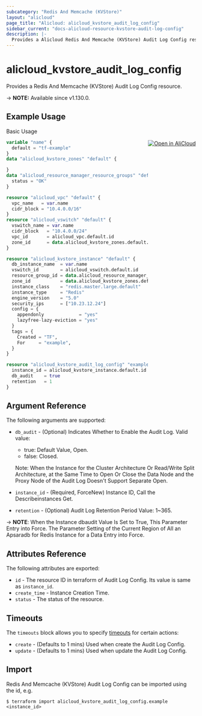 ```yaml
---
subcategory: "Redis And Memcache (KVStore)"
layout: "alicloud"
page_title: "Alicloud: alicloud_kvstore_audit_log_config"
sidebar_current: "docs-alicloud-resource-kvstore-audit-log-config"
description: |-
  Provides a Alicloud Redis And Memcache (KVStore) Audit Log Config resource.
---
```


# alicloud_kvstore_audit_log_config

Provides a Redis And Memcache (KVStore) Audit Log Config resource.

-> **NOTE:** Available since v1.130.0.

## Example Usage
<div class="oics-button" style="float: right;margin: 0 0 -40px 0;">
  <a href="https://api.aliyun.com/api-tools/terraform?resource=alicloud_kvstore_audit_log_config&exampleId=ad63c504-b420-992b-4679-a76c04fb9af6c14e0086&activeTab=example&spm=docs.r.kvstore_audit_log_config.0.ad63c504b4" target="_blank">
    <img alt="Open in AliCloud" src="https://img.alicdn.com/imgextra/i1/O1CN01hjjqXv1uYUlY56FyX_!!6000000006049-55-tps-254-36.svg" style="max-height: 44px; margin: 32px auto; max-width: 100%;">
  </a>
</div>

Basic Usage

```terraform
variable "name" {
  default = "tf-example"
}
data "alicloud_kvstore_zones" "default" {

}
data "alicloud_resource_manager_resource_groups" "default" {
  status = "OK"
}

resource "alicloud_vpc" "default" {
  vpc_name   = var.name
  cidr_block = "10.4.0.0/16"
}
resource "alicloud_vswitch" "default" {
  vswitch_name = var.name
  cidr_block   = "10.4.0.0/24"
  vpc_id       = alicloud_vpc.default.id
  zone_id      = data.alicloud_kvstore_zones.default.zones.0.id
}

resource "alicloud_kvstore_instance" "default" {
  db_instance_name  = var.name
  vswitch_id        = alicloud_vswitch.default.id
  resource_group_id = data.alicloud_resource_manager_resource_groups.default.ids.0
  zone_id           = data.alicloud_kvstore_zones.default.zones.0.id
  instance_class    = "redis.master.large.default"
  instance_type     = "Redis"
  engine_version    = "5.0"
  security_ips      = ["10.23.12.24"]
  config = {
    appendonly             = "yes"
    lazyfree-lazy-eviction = "yes"
  }
  tags = {
    Created = "TF",
    For     = "example",
  }
}

resource "alicloud_kvstore_audit_log_config" "example" {
  instance_id = alicloud_kvstore_instance.default.id
  db_audit    = true
  retention   = 1
}
```

## Argument Reference

The following arguments are supported:

* `db_audit` - (Optional) Indicates Whether to Enable the Audit Log.  Valid value: 
  * true: Default Value, Open. 
  * false: Closed. 
    
  Note: When the Instance for the Cluster Architecture Or Read/Write Split Architecture, at the Same Time to Open Or Close the Data Node and the Proxy Node of the Audit Log Doesn't Support Separate Open.
  
* `instance_id` - (Required, ForceNew) Instance ID, Call the Describeinstances Get.
* `retention` - (Optional) Audit Log Retention Period Value: 1~365. 
  
-> **NOTE**: When the Instance dbaudit Value Is Set to True, This Parameter Entry into Force. The Parameter Setting of the Current Region of All an Apsaradb for Redis Instance for a Data Entry into Force.

## Attributes Reference

The following attributes are exported:

* `id` - The resource ID in terraform of Audit Log Config. Its value is same as `instance_id`.
* `create_time` - Instance Creation Time.
* `status` - The status of the resource.

## Timeouts

The `timeouts` block allows you to specify [timeouts](https://www.terraform.io/docs/configuration-0-11/resources.html#timeouts) for certain actions:

* `create` - (Defaults to 1 mins) Used when create the Audit Log Config.
* `update` - (Defaults to 1 mins) Used when update the Audit Log Config.

## Import

Redis And Memcache (KVStore) Audit Log Config can be imported using the id, e.g.

```shell
$ terraform import alicloud_kvstore_audit_log_config.example <instance_id>
```
